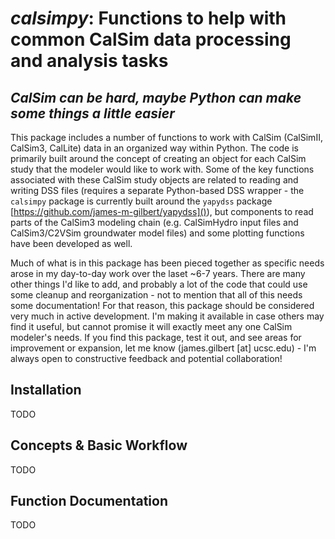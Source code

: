 # ***calsimpy***: Functions to help with common CalSim data processing and analysis tasks
## *CalSim can be hard, maybe Python can make some things a little easier*

This package includes a number of functions to work with CalSim (CalSimII, CalSim3, CalLite)
data in an organized way within Python. 
The code is primarily built around the concept of creating an object for each CalSim study
that the modeler would like to work with. 
Some of the key functions associated with these CalSim study objects are related to
reading and writing DSS files (requires a separate Python-based DSS wrapper - the `calsimpy` 
package is currently built around the `yapydss` package [https://github.com/james-m-gilbert/yapydss]()), but components to read parts of the CalSim3 modeling chain (e.g. CalSimHydro input files and CalSim3/C2VSim groundwater model files) and some plotting functions have been developed as well.

Much of what is in this package has been pieced together as specific needs arose in my day-to-day work
over the laset ~6-7 years. 
There are many other things I'd like to add, and probably a lot of the code that could use
some cleanup and reorganization - not to mention that all of this needs some documentation!
For that reason, this package should be considered very much in active development.
I'm making it available in case others may find it useful, but cannot promise it will exactly 
meet any one CalSim modeler's needs.
If you find this package, test it out, and see areas for improvement or expansion, let me know 
(james.gilbert [at] ucsc.edu) - I'm always open to constructive feedback and potential collaboration!

## Installation

TODO


## Concepts & Basic Workflow
TODO


## Function Documentation

TODO
